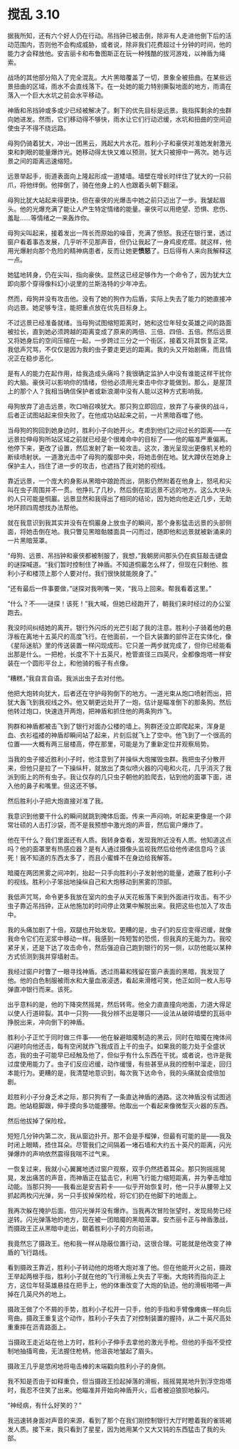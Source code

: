 # 搅乱 3.10

据我所知，还有六个好人仍在行动。吊挡钟已被击倒，除非有人走进他倒下后的活动范围内，否则他不会构成威胁，或者说，除非我们花费超过十分钟的时间，他的能力才会释放他。安吉丽卡和布鲁图斯正在玩一种残酷的拔河游戏，以神盾为绳索。

战场的其他部分陷入了完全混乱。大片黑暗覆盖了一切，景象全被扭曲。在某些远景扭曲的区域，雨水不会直线落下。在一处她的能力特别撕裂地面的地方，雨滴在落入一个巨大水坑之前会水平移动。

神盾和吊挡钟或多或少已经被解决了。剩下的优先目标是远景。我指挥剩余的虫群向她进发。然而，它们移动得不够快，雨水让它们行动迟缓，水坑和扭曲的空间迫使虫子不得不绕远路。

母狗仍骑着犹大，冲出一团黑云，溅起大片水花。胜利小子和豪侠对准她发射激光束和刺眼的能量爆炸光。她移动得太快又难以预测，犹大只被擦中一两次。她与远景之间的距离迅速缩短。

远景举起手，街道表面向上隆起形成一道矮墙。墙壁在增长时绊住了犹大的一只前爪，将他绊倒。他摔倒了，骑在他身上的人也跟着头朝下翻滚。

母狗比犹大站起来得更快，但在豪侠的光爆击中她之前只迈出了一步。我皱起眉头。他的光爆充满了能让人产生特定情绪的能量。豪侠可以用绝望、恐惧、悲伤、羞耻……等情绪之一来轰炸你。

母狗尖叫起来，接着发出一阵长而原始的噪音，充满了愤怒。我还在银行里，透过窗户看着事态发展，几乎听不见那声音，但仍让我起了一身鸡皮疙瘩。就这样，他用光爆射向那个危险的精神病患者，反而让她更**愤怒**了。日后得有人来向我解释这一点。

她猛地转身，仍在尖叫，指向豪俠。显然这已经足够作为一个命令了，因为犹大立即向那个穿得像科幻小说里的兰斯洛特的少年冲去。

然而，母狗并没有攻击他。没有了她的狗作为后盾，实际上失去了能力的她直接冲向远景。她足够专注，能把重点放在优先目标身上。

不过远景已经准备就绪。当母狗试图缩短距离时，她和这位年轻女英雄之间的路面被拉长，直到她必须跨越的距离变成了原来的两倍、三倍、四倍、五倍。然后远景又将她身后的空间压缩在一起，一步跨过三分之一个街区，接着又将其恢复正常。我低声咒骂，不仅仅是因为我的虫子要走更远的距离。我的头又开始剧痛，而且情况正在稳步恶化。

是有人的能力在起作用，给我造成头痛吗？我很确定监护人中没有谁能这样干扰你的大脑。豪俠可以影响你的情绪，但他必须用光束击中你才能做到。那么，是屋顶上的那个人？我相当确信保护者或新浪潮中没有人能以这种方式影响我。

母狗放弃了追击远景，吹口哨召唤犹大。那只狗立即回应，放弃了与豪俠的战斗，后者正试图站起来但失败了。在他成功站起来之前，一片黑暗吞噬了他。

当母狗的狗回到她身边时，胜利小子向她开火。考虑到他们之间过长的距离——在远景拉伸母狗所站区域之前就已经是个很难命中的目标了——他的瞄准严重偏离。他停下来，更改了设置，然后发射了新一轮攻击。这次，激光呈现出更像机关枪的断续喷射状。一道激光击中了母狗的腹部中央，将她击倒在地。犹大蹲伏在她身上保护主人，挡住了进一步的攻击，也遮挡了我对她的视线。

靠近远景，一个庞大的身影从黑暗中踉跄而出，阴影仍然附着在他身上，怒吼和尖叫在虫子周围并不一贯。他挣扎了几秒，然后倒在距远景不远的地方。这么大块头的人只可能是恫巖。远景显然和我得出了相同的结论，因为她向他走近几步，无助地环顾四周想找办法帮他。

就在我意识到我其实并没有在恫巖身上放虫子的瞬间，那个身影猛击远景的头部侧面，将她击倒在地。我只瞥见黑暗骷髅面具一闪而过，随即他和远景就被新涌来的一片黑暗笼罩。

“母狗、远景、吊挡钟和豪侠都被制服了，我想，”我朝房间那头仍在疯狂敲击键盘的谜探喊道。“我们暂时控制住了神盾。不知道恫巖怎么样了，但现在只剩他、胜利小子和楼顶上那个人要对付。我们很快就能脱身了。”

“还有最后一件事要做，”谜探对我咧嘴一笑，“我马上回来。帮我看着这里。”

“什么？不——谜探！该死！”我大喊，但她已经跑开了，朝我们来时经过的办公室跑去。

我没时间纠结她的离开。银行外闪烁的光芒引起了我的注意。胜利小子骑着他的悬浮板在离地十五英尺的高度飞行。在他面前，一个巨大装置的部件正在实体化，像《星际迷航》里的传送装置一样闪现成形。它只差一两步就完成了，但你已经能看出那是什么。一把枪，长度不下十五英尺，枪管直径三四英尺，全都像炮塔一样安装在一个圆形平台上，和他骑的板子有点像。

“糟糕，”我自言自语。我派出虫子去对付他。

他把大炮转向犹大，后者还在守护母狗倒下的地方。一道光束从炮口喷射而出，把犹大轰飞到我视线之外。他又朝更远处开了一炮，估计是瞄准倒下的那条狗。然后他转过炮口，快速连开两炮，把神盾和抓住他的两条狗炸飞。

狗群和神盾都被击飞到了银行对面办公楼的墙上。狗群还没立即爬起来，浑身是血、衣衫褴褛的神盾却瞬间站了起来，片刻后就飞上了空中。他飞到了一个很高的位置——大概有两三层楼高，停在那里，可能是为了重新定位并观察局势。

当我的虫子接近胜利小子时，他注意到了并操纵大炮摧毁虫群。我把虫子分散开来，但他只是拉了一下操纵杆，就放出了类似喷火器的闪电和火花，几乎消灭了我派到街上的所有虫子。我让仅存的几只虫子朝他的脸爬去，钻到他的面罩下面，进入他的鼻子和嘴里。但这还不够。

然后胜利小子把大炮直接对准了我。

我意识到他要干什么的瞬间就跳到掩体后面。传来一声闷响，听起来更像是一个非常壮硕的人击打沙袋，而不是我预想中激光炮的声音，然后窗户爆炸了。

他在干什么？我们里面还有人质。我转身查看，发现我附近没有人质。他知道这点吗？他的面罩里有热感应器？是有人通过摄像头监视我然后给他传递信息吗？该死！我不知道的东西太多了，而且小蜜蜂不在身边给我解答。

暗魇在两团黑雾之间冲刺，抬起一只手向胜利小子发射他的能量，遮蔽了胜利小子的视线。胜利小子笨拙地操纵自己和大炮移动到黑雾的顶部。

我低声咒骂，命令更多我放在室内的虫子从天花板落下来到外面进行攻击。有不少虫子靠近吊挡钟，正从他施加的时间停止效果中解脱出来。我把这些也加入了攻击中。

我的头痛加剧了十倍，双腿也开始发软。更糟的是，虫子们的反应变得迟缓，就像我命令它们在泥浆中移动一样。我感到一阵短暂的恐慌，但我真的无能为力。我咬紧牙关，还是下达了攻击命令，然后强迫自己跑到银行的另一侧，以防他能以某种方式侦测到我并穿墙射击。

我经过窗户时瞥了一眼寻找神盾。透过雨幕和残留在窗户表面的黑暗，我发现了他。他的白色制服被雨水和大量血液浸透，看起来滑稽可笑，他正如同一枚人形导弹直冲银行而来。该死。

出乎意料的是，他的下降突然摇晃，然后转弯。他全力直直撞向地面，力道大得足以使人行道碎裂。其中一只狗——我分辨不出是哪只——设法从破碎墙壁的瓦砾中挣脱出来，冲向倒下的神盾。

胜利小子正忙于同时做三件事——他在躲避暗魇制造的黑云，同时在暗魇在掩体间闪避时向他还击，每有空闲就炸飞我成百上千的虫子。如果我的能力处于全盛状态，我的虫子可能早已经触及他了，但似乎有什么东西在干扰。或者说，也许是我过度使用能力了。虫子们反应迟缓，动作缓慢，有些甚至从我的控制中溜走，回归本能行为。更糟的是，我清楚地意识到，每次我下达命令，我的头痛就会成倍加剧。

趁胜利小子分身乏术之际，那只狗有了一条直达神盾的通路。这次神盾没有试图逃跑。他站稳脚跟，伸手摸向多功能腰带。他取出一个看起来像微型灭火器的东西。

然后他拔掉了保险栓。

短短几分钟内第二次，我从窗边扑开。那不会是手榴弹，但最有可能的是——我及时闭上眼睛，捂住耳朵。尽管我们之间隔着一堵石墙和大约五十英尺的距离，闪光弹爆炸的声响依然震得我喘不过气来。

一恢复过来，我就小心翼翼地透过窗户观察，双手仍然捂着耳朵。那只狗摇摇晃晃，发出痛苦的声音，而神盾正在猛击它，利用飞行能力缩短距离，并为拳击增加动能。当那只狗——我看出是安吉莉卡——似乎开始恢复时，他一只手从腰带上又抓起两枚闪光弹，另一只手拔掉保险栓，将它们扔在他脚下的地面上。

我再次躲在掩护后面，但闪光弹并没有爆炸。当我再次冒险张望时，发现局势已经逆转。闪光弹落地的地方，现在被一团暗魇的黑暗笼罩。安杰丽卡正与神盾激战，而摄政王正从黑暗中走出，朝着胜利小子的方向前进。

我竟然忘了摄政王。他和我一样从隐蔽位置行动，这很合理。可能就是他改变了神盾的飞行路线。

看到摄政王靠近，胜利小子转动他的炮塔大炮对准了他。但在他能开火之前，摄政王举起两根手指，胜利小子就在他的飞行滑板上失去了平衡。大炮转而指向正上方，这位年轻英雄悬挂在把手上，他的体重改变了大炮的轨迹。他的滑板啪嗒一声掉在几英尺外的地上。

摄政王做了个不屑的手势，胜利小子松开一只手，他的手指和手臂像瘫痪一样向后弯曲。摄政王重复这个动作，胜利小子失去了对控制装置的握持，从二十英尺高处重重摔在沥青路面上。

当摄政王走近站在他上方时，胜利小子伸手去拿他的激光手枪。但他的手指不受控制地抽搐弯曲，无法握住枪柄，他沮丧地皱起了眉头。

摄政王几乎是悠闲地将电击棒的末端戳向胜利小子的身侧。

我不知是否由于如释重负，但当摄政王捡起掉落的滑板，摇摇晃晃地升到浮空炮塔时，我忍不住笑了出来。他瞄准并开始向神盾开火，后者被迫狼狈地躲闪。

“神经病，有什么好笑的？”

我迅速转身面对声音的来源，看到了那个在我们刚控制银行大厅时瞪着我的雀斑褐发人质。接下来，我只看到了星星，因为她用某个又大又钝的东西猛击了我的头部。
